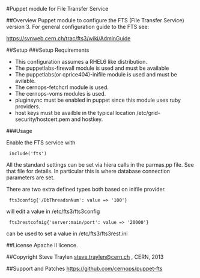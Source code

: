 #Puppet module for File Transfer Service

##Overview
Puppet module to configure the FTS (File Transfer Service) version 3.
For general configuration guide to the FTS see:

https://svnweb.cern.ch/trac/fts3/wiki/AdminGuide

##Setup
###Setup Requirements
* This configuration assumes a RHEL6 like distribution.
* The puppetlabs-firewall module is used and must be available
* The puppetlabs(or cprice404)-inifile module is used and must be avilable.
* The cernops-fetchcrl module is used.
* The cernops-voms modules is used.
* pluginsync must be enabled in puppet since this module uses ruby providers.
* host keys must be availble in the typical location
  /etc/grid-security/hostcert.pem and hostkey.

###Usage

Enable the FTS service with 

     include('fts')

All the standard settings can be set via hiera calls in the parmas.pp file. See that
file for details. In particular this is where database connection parameters are set.

There are two extra defined types both based on inifile provider.

     fts3config{'/DbThreadsnNum': value => '100'} 

will edit a value in /etc/fts3/fts3config

     fts3restcofnig{'server:main/port': value => '20000'}

can be used to set a value in /etc/fts3/fts3rest.ini

##License
Apache II licence.

##Copyright
Steve Traylen <steve.traylen@cern.ch> , CERN, 2013

##Support and Patches
https://github.com/cernops/puppet-fts


